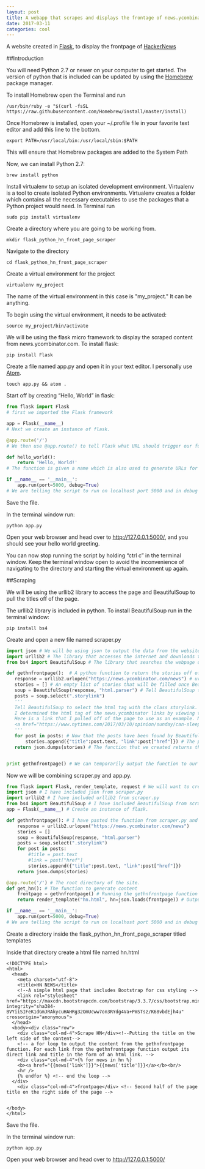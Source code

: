```yaml
---
layout: post
title: A webapp that scrapes and displays the frontage of news.ycombinator.com
date: 2017-03-11
categories: cool
---
```


A website created in [Flask](http://flask.pocoo.org/docs/0.12/), to display the frontpage of [HackerNews](https://news.ycombinator.com/news)


##Introduction

You will need Python 2.7 or newer on your computer to get started. The version of python that is included can be updated by using the [Homebrew](https://brew.sh/) package manager.

To install Homebrew open the Terminal and run
```
/usr/bin/ruby -e "$(curl -fsSL https://raw.githubusercontent.com/Homebrew/install/master/install)
```

Once Homebrew is installed, open your ~/.profile file in your favorite text editor and add this line to the bottom.
```
export PATH=/usr/local/bin:/usr/local/sbin:$PATH
```

This will ensure that Homebrew packages are added to the System Path

Now, we can install Python 2.7:
```
brew install python
```

Install virtualenv to setup an isolated development environment. Virtualenv is a tool to create isolated Python environments. Virtualenv creates a folder which contains all the necessary executables to use the packages that a Python project would need. In Terminal run
```
sudo pip install virtualenv
```

Create a directory where you are going to be working from.
```
mkdir flask_python_hn_front_page_scraper
```

Navigate to the directory
```
cd flask_python_hn_front_page_scraper
```

Create a virtual environment for the project
```
virtualenv my_project
```

The name of the virtual environment in this case is "my_project." It can be anything.

To begin using the virtual environment, it needs to be activated:
```
source my_project/bin/activate
```

We will be using the flask micro framework to display the scraped content from news.ycombinator.com. To install flask:

```
pip install Flask
```

Create a file named app.py and open it in your text editor. I personally use [Atom](https://atom.io/).

```
touch app.py && atom .
```

Start off by creating “Hello, World” in flask:

```python
from flask import Flask
# first we imported the Flask framework

app = Flask(__name__)
# Next we create an instance of flask.

@app.route('/')
# We then use @app.route() to tell Flask what URL should trigger our function. In this case the root directory of the site.

def hello_world():
    return 'Hello, World!'
# The function is given a name which is also used to generate URLs for that particular function, and returns the message we want to display in the user’s browser.

if __name__ == '__main__':
    app.run(port=5000, debug=True)
# We are telling the script to run on localhost port 5000 and in debug mode to show error messages.
```

Save the file.

In the terminal window run: 
```
python app.py
```

Open your web browser and head over to http://127.0.0.1:5000/, and you should see your hello world greeting.

You can now stop running the script by holding “ctrl c” in the terminal window. Keep the terminal window open to avoid the  inconvenience of navigating to the directory and starting the virtual environment up again.

##Scraping

We will be using the urllib2 library to access the page and BeautifulSoup to pull the titles off of the page.

The urllib2 library is included in python.
To install BeautifulSoup run in the terminal window:
```
pip install bs4
```

Create and open a new file named scraper.py
```python
import json # We will be using json to output the data from the website
import urllib2 # The library that accesses the internet and downloads the webpage data
from bs4 import BeautifulSoup # The library that searches the webpage data for html tags

def gethnfrontpage():  # A python function to return the stories off of the front page
   response = urllib2.urlopen("https://news.ycombinator.com/news") # urllib2 opens the website address and downloads the html
   stories = [] # An empty list of stories that will be filled once BeautifulSoup locates them
   soup = BeautifulSoup(response, "html.parser") # Tell BeautifulSoup to read the html that was downloaded by urllib2
   posts = soup.select(".storylink")
   '''
   Tell BeautifulSoup to select the html tag with the class storylink.
   I determined the html tag of the news.ycombinator links by viewing the source of the webpage.
   Here is a link that I pulled off of the page to use as an example. Notice the html class?
   <a href="https://www.nytimes.com/2017/03/10/opinion/sunday/can-sleep-deprivation-cure-depression.html" class="storylink">Can sleep deprivation cure depression?</a>
   '''
   for post in posts: # Now that the posts have been found by BeautifulSoup, they can now be outputted as json.
       stories.append({"title":post.text, "link":post["href"]}) # The post title as well as the link to the post will be included in the list of stories that we created earlier.
   return json.dumps(stories) # The function that we created returns the stories as json which will make them easy for us to display later.


print gethnfrontpage() # We can temporarily output the function to our terminal window to make sure that it works.
```

Now we will be combining scraper.py and app.py.
```python
from flask import Flask, render_template, request # We will want to create a pretty html view on our own so render_template and request need to be imported
import json # I have included json from scraper.py
import urllib2 # I have included urllib2 from scraper.py
from bs4 import BeautifulSoup # I have included BeautifulSoup from scraper.py
app = Flask(__name__) # Create an instance of flask.

def gethnfrontpage(): # I have pasted the function from scraper.py and removed the line print gethnfrontpage(). We will be instead sending the output of the function to flask
    response = urllib2.urlopen("https://news.ycombinator.com/news")
    stories = []
    soup = BeautifulSoup(response, "html.parser")
    posts = soup.select(".storylink")
    for post in posts:
        #title = post.text
        #link = post["href"]
        stories.append({"title":post.text, "link":post["href"]})
    return json.dumps(stories)

@app.route('/') # The root directory of the site.
def get_hn(): # The function to generate content
    frontpage = gethnfrontpage() # Running the gethnfrontpage function
    return render_template("hn.html", hn=json.loads(frontpage)) # Outputting the json from gethnfrontpage to a file named hn.html

if __name__ == '__main__':
    app.run(port=5000, debug=True)
# We are telling the script to run on localhost port 5000 and in debug mode to show error messages.
```
Create a directory inside the flask_python_hn_front_page_scraper titled templates

Inside that directory create a html file named hn.html
```
<!DOCTYPE html>
<html>
  <head>
    <meta charset="utf-8">
    <title>HN NEWS</title>
    <!--A simple html page that includes Bootstrap for css styling -->
    <link rel="stylesheet" href="https://maxcdn.bootstrapcdn.com/bootstrap/3.3.7/css/bootstrap.min.css" integrity="sha384-BVYiiSIFeK1dGmJRAkycuHAHRg32OmUcww7on3RYdg4Va+PmSTsz/K68vbdEjh4u" crossorigin="anonymous">
  </head>
  <body><div class="row">
    <div class="col-md-4">Scrape HN</div><!--Putting the title on the left side of the content-->
    <!-- a for loop to output the content from the gethnfrontpage function. For each link from the gethnfrontpage function output its direct link and title in the form of an html link. -->
    <div class="col-md-4">{% for news in hn %}
    <b><a href="{{news['link']}}">{{news['title']}}</a></b><br/>
    <hr />
    {% endfor %} <!-- end the loop -->
  </div>
    <div class="col-md-4">frontpage</div> <!-- Second half of the page title on the right side of the page -->


</body>
</html>
```

Save the file.

In the terminal window run: 
```
python app.py
```

Open your web browser and head over to http://127.0.0.1:5000/
